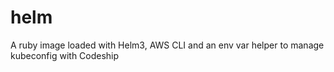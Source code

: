 # helm
A ruby image loaded with Helm3, AWS CLI and an env var helper to manage kubeconfig with Codeship
